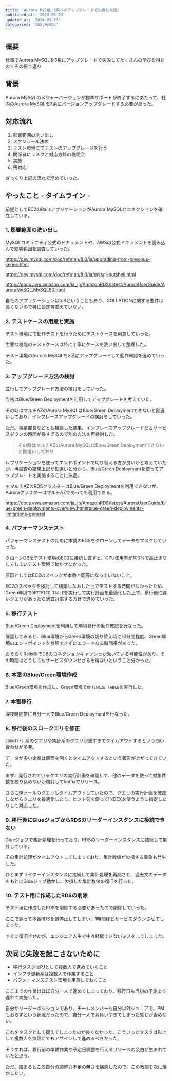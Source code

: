 ```yaml
---
title: 'Aurora MySQL 3系へのアップグレードで失敗した話'
published_at: '2024-03-23'
updated_at: '2024-03-23'
categories: 'AWS,MySQL'
---
```


## 概要

仕事でAurora MySQLを3系にアップグレードで失敗してたくさんの学びを得たのでその振り返り

## 背景

Aurora MySQLのメジャーバージョンが標準サポートが終了するにあたって、社内のAurora MySQLを3系にバージョンアップグレードする必要があった。

## 対応流れ

1. 影響範囲の洗い出し
2. スケジュール決め
3. テスト環境にてテストのアップグレードを行う
4. 関係者にリスクと対応方針の説明会
5. 実施
6. 残対応

ざっくり上記の流れで進めていった。

## やったこと - タイムライン -

前提としてEC2のRailsアプリケーションがAurora MySQLとコネクションを確立している。

### 1. 影響範囲の洗い出し

MySQLコミュニティ公式のドキュメントや、AWSの公式ドキュメントを読み込んで影響範囲を調査していった。

https://dev.mysql.com/doc/refman/8.0/ja/upgrading-from-previous-series.html

https://dev.mysql.com/doc/refman/8.0/ja/mysql-nutshell.html

https://docs.aws.amazon.com/ja_jp/AmazonRDS/latest/AuroraUserGuide/AuroraMySQL.MySQL80.html

自社のアプリケーションはtoBということもあり、COLLATIONに関する要件は高くないので特に設定等変えていない。

### 2. テストケースの用意と実施

テスト環境にて動作テストを行うためにテストケースを用意していった。

主要な機能のテストケースは特に丁寧にケースを洗い出して整理した。

テスト環境のAurora MySQLを3系にアップグレードして動作確認を進めていった。

### 3. アップグレード方法の検討

並行してアップグレード方法の検討をしていった。

当初はBlue/Green Deploymentを利用してアップグレードを考えていた。

その時はマルチAZのAurora MySQLはBlue/Green Deploymentできないと勘違いしており、インプレースアップグレードの検討をしていった。

ただ、事業部長などとも相談した結果、インプレースアップグレードだとサービスダウンの時間が長すぎるので別の方法を再検討した。

> その時はマルチAZのAurora MySQLはBlue/Green Deploymentできないと勘違いしており

レプリケーションを使ってエンドポイントで切り替える方が良いかと考えていたが、再調査の結果上記が勘違いと分かり、Blue/Green Deploymentを使ってアップグレードを実施することに決定。

＊マルチAZのRDSクラスターはBlue/Green Deploymentを利用できないが、AuroraクラスターはマルチAZであっても利用できる。

https://docs.aws.amazon.com/ja_jp/AmazonRDS/latest/AuroraUserGuide/blue-green-deployments-overview.html#blue-green-deployments-limitations-general

### 4. パフォーマンステスト

パフォーマンステストのために本番のRDSをクローンしてデータをマスクしていった。

クローンDBをテスト環境のEC2に接続し直すと、CPU使用率が100%で高止まりしてしまいテスト環境で動かせなかった。

原因としてはEC2のスペックが本番と同等になっていないこと。

EC2のスペックを検討して構築しなおした上でテストする時間がなかったため、Green環境で`OPTIMIZE TABLE`を実行して実行計画を最適化した上で、移行後に遅いクエリがあったら適宜対応する方針で進めていった。

### 5. 移行テスト

Blue/Green Deploymentを利用して環境移行の動作確認を行なった。

確認してみると、Blue環境からGreen環境の切り替え時に10分間程度、Green環境のエンドポイントを参照できずにエラーとなる時間帯があった。

おそらくRails側でDBのコネクションキャッシュが効いている可能性があり、その時間はどうしてもサービスダウンせざるを得ないということ分かった。

### 6. 本番のBlue/Green環境作成

Blue/Green環境を作成し、Green環境で`OPTIMIZE TABLE`を実行した。

### 7. 本番移行

深夜時間帯に自分一人でBlue/Green Deploymentを行なった。

### 8. 移行後のスロークエリを修正

`COUNT(*)` 系のクエリや集計系のクエリが重すぎてタイムアウトするという問い合わせが多発。

データが多い企業は画面を開くとタイムアウトするという報告が上がってきていた。

まず、発行されているクエリの実行計画を確認して、他のデータを使って対象件数を絞り込めないか検討してhotfixでリリース。

さらにBIツールのクエリもタイムアウトしていたので、クエリの実行計画を確認しながらクエリを最適化したり、ヒント句を使ってINDEXを使うように指定したりして対応した。

### 9. 移行後にGlueジョブからRDSのリーダーインスタンスに接続できない

Glueジョブで集計処理を行っており、RDSのリーダーインスタンスに接続して集計している。

その集計処理がタイムアウトしてしまっており、集計数値が欠損する事象も発生した。

ひとまずライターインスタンスに接続して集計処理を再開させ、過去文のデータをもとにGlueジョブ動かし、欠損した集計数値の復旧を行った。

### 10. テスト用に作成したRDSの削除

テスト用に作成したRDSを削除する必要があったので削除していった。

ここで誤って本番RDSを誤停止してしまい、1時間ほどサービスダウンさせてしまった。

すぐに復旧させたが、エンジニア人生で中々経験できないミスをしてしまった。

## 次同じ失敗を起こさないために

- 移行タスクはPJとして複数人で進めていくこと
- インフラ更新系は複数人で作業すること
- パフォーマンステスト環境を用意しておくこと

ここまでの作業はほぼ自分一人で進めてしまっており、移行日も当初の予定より遅れて実施した。

自分がリーダーポジションであり、チームメンバーも自分以外ジュニアで、PMもおらずという状況だったので、自分一人で背負いすぎてしまった感じが否めない。

これをタスクとして捉えてしまったのが良くなかった。こういったタスクはPJとして複数人を無理にでもアサインして進めるべきだった。

そうすれば、移行前の準備作業や予定日調整を行えるリソースの余白が生まれていたと思う。

ただ、詰まるところ自分の調整力不足の無さを痛感したので、この教訓を次に活かしたい。
